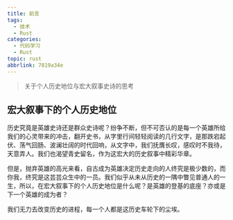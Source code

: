```yaml
---
title: 前言
tags:
  - 技术
  - Rust
categories:
  - 代码学习
  - Rust
topic: rust
abbrlink: 7819a34e
---
```


> 关于个人历史地位与宏大叙事史诗的思考

<!-- more -->

## 宏大叙事下的个人历史地位

历史究竟是英雄史诗还是群众史诗呢？纷争不断，但不可否认的是每一个英雄所给我们的心灵带来的冲击，翻开史书，从字里行间轻轻阅读的几行文字，是那跌宕起伏、荡气回肠、波澜壮阔的时代回响，从文字中，我们抚膺长叹，感叹时不我待，天意弄人。我们也渴望青史留名，作为这宏大的历史叙事中精彩华章。

但是，抛弃英雄的高光来看，自古成为英雄决定历史走向的人终究是极少数的，而你我，终究是这芸芸众生中的一员。我们似乎从未从历史的一隅中瞥见普通人的一生，所以，在宏大叙事下的个人历史地位是什么呢？是英雄的登基的底座？亦或是下一个英雄的成为者？

我们无力去改变历史的进程，每一个人都是这历史车轮下的尘埃。
